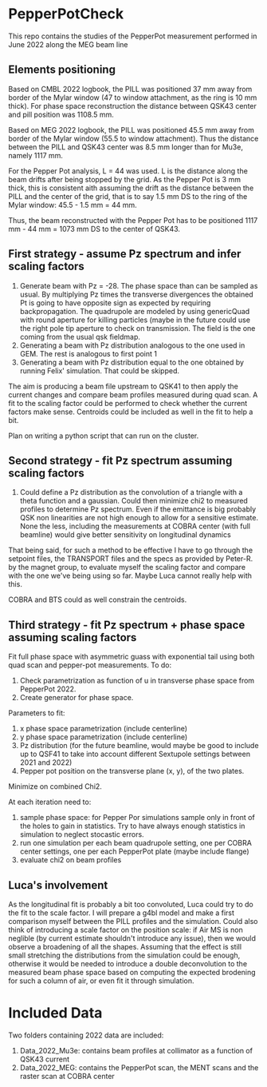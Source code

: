 # PepperPotCheck
This repo contains the studies of the PepperPot measurement performed in June 2022 along the MEG beam line

## Elements positioning
Based on CMBL 2022 logbook, the PILL was positioned 37 mm away from border of the Mylar window (47 to window attachment, as the ring is 10 mm thick). For phase space reconstruction the distance between QSK43 center and pill position was 1108.5 mm.

Based on MEG 2022 logbook, the PILL was positioned 45.5 mm away from border of the Mylar window (55.5 to window attachment). Thus the distance between the PILL and QSK43 center was 8.5 mm longer than for Mu3e, namely 1117 mm.

For the Pepper Pot analysis, L = 44 was used. L is the distance along the beam drifts after being stopped by the grid. As the Pepper Pot is 3 mm thick, this is consistent aith assuming the drift as the distance between the PILL and the center of the grid, that is to say 1.5 mm DS to the ring of the Mylar window: 45.5 - 1.5 mm = 44 mm.

Thus, the beam reconstructed with the Pepper Pot has to be positioned 1117 mm - 44 mm = 1073 mm DS to the center of QSK43.

## First strategy -  assume Pz spectrum and infer scaling factors
<ol>
  <li>Generate beam with Pz = -28. The phase space than can be sampled as usual. By multiplying Pz times the transverse divergences the obtained Pt is going to have opposite sign as expected by requiring backpropagation. The quadrupole are modeled by using genericQuad with round aperture for killing particles (maybe in the future could use the right pole tip aperture to check on transmission. The field is the one coming from the usual qsk fieldmap.</li>
  <li>Generating a beam with Pz distribution analogous to the one used in GEM. The rest is analogous to first point 1</li>
  <li>Generating a beam with Pz distribution equal to the one obtained by running Felix' simulation. That could be skipped.</li>
</ol>

The aim is producing a beam file upstream to QSK41 to then apply the current changes and compare beam profiles measured during quad scan. A fit to the scaling factor could be performed to check whether the current factors make sense.
Centroids could be included as well in the fit to help a bit.

Plan on writing a python script that can run on the cluster.

## Second strategy - fit Pz spectrum assuming scaling factors
<ol>
  <li>Could define a Pz distribution as the convolution of a triangle with a theta function and a gaussian. Could then minimize chi2 to measured profiles to determine Pz spectrum. Even if the emittance is big probably QSK non linearities are not high enough to allow for a sensitive estimate. None the less, including the measurements at COBRA center (with full beamline) would give better sensitivity on longitudinal dynamics</li>
 </ol>

That being said, for such a method to be effective I have to go through the setpoint files, the TRANSPORT files and the specs as provided by Peter-R. by the magnet group, to evaluate myself the scaling factor and compare with the one we've being using so far. Maybe Luca cannot really help with this.

COBRA and BTS could as well constrain the centroids.

## Third strategy - fit Pz spectrum + phase space assuming scaling factors
Fit full phase space with asymmetric guass with exponential tail using both quad scan and pepper-pot measurements. To do:
<ol>
  <li> Check parametrization as function of u in transverse phase space from PepperPot 2022.</li>
  <li> Create generator for phase space. </li>
</ol>

Parameters to fit:
<ol>
  <li> x phase space parametrization (include centerline)</li>
  <li> y phase space parametrization (include centerline)</li>
  <li> Pz distribution (for the future beamline, would maybe be good to include up to QSF41 to take into account different Sextupole settings between 2021 and 2022)</li>
  <li> Pepper pot position on the transverse plane (x, y), of the two plates.</li>
</ol>

Minimize on combined Chi2.

At each iteration need to:
<ol>
  <li> sample phase space: for Pepper Por simulations sample only in front of the holes to gain in statistics. Try to have always enough statistics in simulation to neglect stocastic errors.</li>
  <li> run one simulation per each beam quadrupole setting, one per COBRA center settings, one per each PepperPot plate (maybe include flange)</li>
  <li> evaluate chi2 on beam profiles </li> 
</ol>

## Luca's involvement
As the longitudinal fit is probably a bit too convoluted, Luca could try to do the fit to the scale factor. I will prepare a g4bl model and make a first comparison myself between the PILL profiles and the simulation. Could also think of introducing a scale factor on the position scale: if Air MS is non neglible (by current estimate shouldn't introduce any issue), then we would observe a broadening of all the shapes. Assuming that the effect is still small stretching the distributions from the simulation could be enough, otherwise it would be needed to introduce a double deconvolution to the measured beam phase space based on computing the expected brodening for such a column of air, or even fit it through simulation.

# Included Data
Two folders containing 2022 data are included:
<ol>
  <li> Data_2022_Mu3e: contains beam profiles at collimator as a function of QSK43 current </li>
  <li> Data_2022_MEG: contains the PepperPot scan, the MENT scans and the raster scan at COBRA center </li>
</ol>

